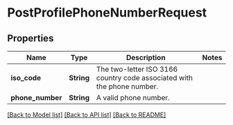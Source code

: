 # PostProfilePhoneNumberRequest

## Properties

Name | Type | Description | Notes
------------ | ------------- | ------------- | -------------
**iso_code** | **String** | The two-letter ISO 3166 country code associated with the phone number. | 
**phone_number** | **String** | A valid phone number. | 

[[Back to Model list]](../README.md#documentation-for-models) [[Back to API list]](../README.md#documentation-for-api-endpoints) [[Back to README]](../README.md)


